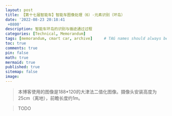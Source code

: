 ```yaml
---
layout: post
title: 【第十七届智能车】智能车图像处理（6）-元素识别（环岛）
date: '2022-08-23 20:18:41
 +0800'
description: 智能车环岛的识别与循迹通过过程
categories: [Technical, Memorandum]
tags: [memorandum, cmart car, archive]     # TAG names should always be lowercase
toc: true
comments: true
pin: false
math: true
mermaid: true
published: true
sitemap: false
image: 
---
```


> 本博客使用的图像是188*120的大津法二值化图像。摄像头安装高度为25cm（离地），前瞻长度约1m。

> TODO